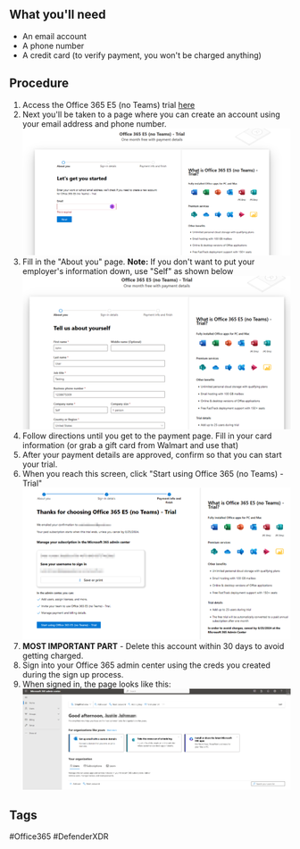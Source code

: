 ## What you'll need
- An email account
- A phone number
- A credit card (to verify payment, you won't be charged anything)
## Procedure
1. Access the Office 365 E5 (no Teams) trial [here](https://www.microsoft.com/en-us/microsoft-365/enterprise/office-365-e5?activetab=pivot:overviewtab)
3. Next you'll be taken to a page where you can create an account using your email address and phone number. ![](https://github.com/networkaustin/SC-200-Training/blob/main/Snips/Pasted%20image%2020240526125724.png)
4. Fill in the "About you" page. **Note:** If you don't want to put your employer's information down, use "Self" as shown below ![](https://github.com/networkaustin/SC-200-Training/blob/main/Snips/Pasted%20image%2020240526125921.png)
5. Follow directions until you get to the payment page. Fill in your card information (or grab a gift card from Walmart and use that)
6. After your payment details are approved, confirm so that you can start your trial.
7. When you reach this screen, click "Start using Office 365 (no Teams) - Trial" ![](https://github.com/networkaustin/SC-200-Training/blob/main/Snips/Pasted%20image%2020240526130706.png)
8. **MOST IMPORTANT PART** - Delete this account within 30 days to avoid getting charged.
9. Sign into your Office 365 admin center using the creds you created during the sign up process.
10. When signed in, the page looks like this: ![](https://github.com/networkaustin/SC-200-Training/blob/main/Snips/Pasted%20image%2020240526130911.png)

## Tags
#Office365 #DefenderXDR
